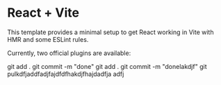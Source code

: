 # React + Vite

This template provides a minimal setup to get React working in Vite with HMR and some ESLint rules.

Currently, two official plugins are available:

git add .
git commit -m "done"
git add .
git commit -m "donelakdjf"
git pulkdfjaddfadjfajdfdfhakdjfhajdadfja
adfj